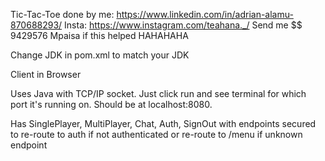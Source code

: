 Tic-Tac-Toe done by me: https://www.linkedin.com/in/adrian-alamu-870688293/ 
Insta: https://www.instagram.com/teahana._/
Send me $$ 9429576 Mpaisa if this helped HAHAHAHA

Change JDK in pom.xml to match your JDK

Client in Browser

Uses Java with TCP/IP socket. Just click run and see terminal for which port it's running on. Should be at localhost:8080.

Has SinglePlayer, MultiPlayer, Chat, Auth, SignOut with endpoints secured to re-route to auth if not authenticated or re-route to /menu if unknown endpoint
